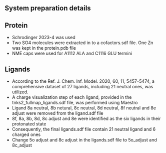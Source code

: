 ## System preparation details


## Protein
- Schrodinger 2023-4 was used
- Two SO4 molecules were extracted in to a cofactors.sdf file. One Zn was kept in the protein.pdb file
- NME caps were used for A1112 ALA and C1116 GLU termini
## Ligands
- According to the Ref. J. Chem. Inf. Model. 2020, 60, 11, 5457–5474, a comprehensive dataset of 27 ligands, including 21 neutral ones, was utilized. 
- A charge visualization step of each ligand, provided in the tnks2_fullmap_ligands.sdf file, was performed using Maestro
- Ligand 8a neutral, 8b netural, 8c neutral, 8d neutral, 8f neutral and 8e adjust were removed from the ligand.sdf file
- 8f, 8a, 8b, 8d, 8c adjust and 8e were identified as the six ligands in their protonated state
- Consequently, the final ligands.sdf file contain 21 neutral ligand and 6 charged ones
- Change 5o adjust and 8c adjust in the ligands.sdf file to 5o_adjust and 8c_adjust   
